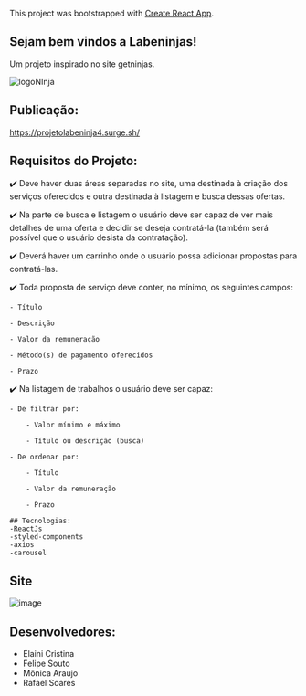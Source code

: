 This project was bootstrapped with [Create React App](https://github.com/facebook/create-react-app).

## Sejam bem vindos a Labeninjas!
Um projeto inspirado no site getninjas.

![logoNInja](https://user-images.githubusercontent.com/68256101/123562945-27e86d80-d788-11eb-9ac9-0116665069e8.jpeg)

## Publicação:

https://projetolabeninja4.surge.sh/

## Requisitos do Projeto: 

:heavy_check_mark: Deve haver duas áreas separadas no site, uma destinada à criação dos serviços oferecidos e outra destinada à listagem e busca dessas ofertas.

:heavy_check_mark: Na parte de busca e listagem o usuário deve ser capaz de ver mais detalhes de uma oferta e decidir se deseja contratá-la (também será possível que o usuário desista da contratação).

:heavy_check_mark: Deverá haver um carrinho onde o usuário possa adicionar propostas para contratá-las.

:heavy_check_mark: Toda proposta de serviço deve conter, no mínimo, os seguintes campos:

    - Título
    
    - Descrição
    
    - Valor da remuneração
    
    - Método(s) de pagamento oferecidos
    
    - Prazo
    
:heavy_check_mark: Na listagem de trabalhos o usuário deve ser capaz:

    - De filtrar por:
    
        - Valor mínimo e máximo
        
        - Título ou descrição (busca)
        
    - De ordenar por:
    
        - Título
        
        - Valor da remuneração
        
        - Prazo
        
    ## Tecnologias:
    -ReactJs
    -styled-components
    -axios
    -carousel
    
    
    

## Site

![image](https://user-images.githubusercontent.com/68256101/123563147-6cc0d400-d789-11eb-8ced-4f46f89b89c8.png)

## Desenvolvedores:
- Elaini Cristina
- Felipe Souto
- Mônica Araujo
- Rafael Soares
